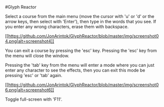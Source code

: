 
#Glyph Reactor

Select a course from the main menu (move the cursor with 'u' or 'd' or the arrow keys, then select with 'Enter'), then type in the words that you see. If you enter any wrong characters, erase them with backspace.

[[https://github.com/JonArintok/GlyphReactor/blob/master/img/screenshot04.png|alt=screenshot4]]

You can exit a course by pressing the 'esc' key. Pressing the 'esc' key from the menu will close the window.

Pressing the 'tab' key from the menu will enter a mode where you can just enter any character to see the effects, then you can exit this mode be pressing 'esc' or 'tab' again.

[[https://github.com/JonArintok/GlyphReactor/blob/master/img/screenshot06.png|alt=screenshot6]]


Toggle full-screen with 'F11'.
